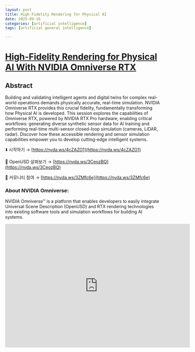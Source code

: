 ```yaml
---
layout: post
title: High-Fidelity Rendering for Physical AI 
date: 2025-09-16
categories: [artificial intelligence]
tags: [artificial general intelligence]

---
```


# [High-Fidelity Rendering for Physical AI With NVIDIA Omniverse RTX](https://www.youtube.com/watch?v=LaUNeP_wV18)

## Abstract

Building and validating intelligent agents and digital twins for complex real-world operations demands physically accurate, real-time simulation. NVIDIA Omniverse RTX provides this crucial fidelity, fundamentally transforming how Physical AI is developed. This session explores the capabilities of Omniverse RTX, powered by NVIDIA RTX Pro hardware, enabling critical workflows: generating diverse synthetic sensor data for AI training and performing real-time multi-sensor closed-loop simulation (cameras, LiDAR, radar). Discover how these accessible rendering and sensor simulation capabilities empower you to develop cutting-edge intelligent systems.


⬇️ 시작하기 → [https://nvda.ws/4cZAZO1](https://nvda.ws/4cZAZO1)

👀 OpenUSD 살펴보기 → [https://nvda.ws/3CeozBQ](https://nvda.ws/3CeozBQ)

👥 커뮤니티 참여 → [https://nvda.ws/3ZMfc6e](https://nvda.ws/3ZMfc6e)

### About NVIDIA Omniverse:

NVIDIA Omniverse™ is a platform that enables developers to easily integrate Universal Scene Description (OpenUSD) and RTX rendering technologies into existing software tools and simulation workflows for building AI systems.


<iframe width="600" height="400" src="https://www.youtube.com/embed/LaUNeP_wV18?si=srqvlrK1u8UTfTKK" title="YouTube video player" frameborder="0" allow="accelerometer; autoplay; clipboard-write; encrypted-media; gyroscope; picture-in-picture; web-share" referrerpolicy="strict-origin-when-cross-origin" allowfullscreen></iframe>